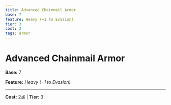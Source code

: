 ```yaml
---
title: Advanced Chainmail Armor
base: 7
feature: Heavy (−1 to Evasion)
tier: 3
cost: 2
tags: armor
---
```

# Advanced Chainmail Armor

**Base:** 7

**Feature:** _Heavy (−1 to Evasion)_

___
**Cost:** 2💰 | **Tier**: 3
